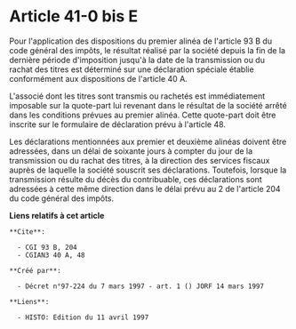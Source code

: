 # Article 41-0 bis E

Pour l'application des dispositions du premier alinéa de l'article 93 B du code général des impôts, le résultat réalisé par
la société depuis la fin de la dernière période d'imposition jusqu'à la date de la transmission ou du rachat des titres est
déterminé sur une déclaration spéciale établie conformément aux dispositions de l'article 40 A.

L'associé dont les titres sont transmis ou rachetés est immédiatement imposable sur la quote-part lui revenant dans le
résultat de la société arrêté dans les conditions prévues au premier alinéa. Cette quote-part doit être inscrite sur le
formulaire de déclaration prévu à l'article 48.

Les déclarations mentionnées aux premier et deuxième alinéas doivent être adressées, dans un délai de soixante jours à
compter du jour de la transmission ou du rachat des titres, à la direction des services fiscaux auprès de laquelle la société
souscrit ses déclarations. Toutefois, lorsque la transmission résulte du décès du contribuable, ces déclarations sont
adressées à cette même direction dans le délai prévu au 2 de l'article 204 du code général des impôts.

**Liens relatifs à cet article**

	**Cite**:

	  - CGI 93 B, 204
	  - CGIAN3 40 A, 48

	**Créé par**:

	  - Décret n°97-224 du 7 mars 1997 - art. 1 () JORF 14 mars 1997

	**Liens**:

	  - HISTO: Edition du 11 avril 1997
